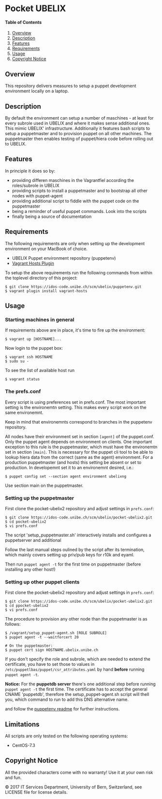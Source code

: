 # Pocket UBELIX

#### Table of Contents

1. [Overview](#overview)
1. [Description](#description)
1. [Features](#features)
1. [Requirements](#requirements)
1. [Usage](#usage)
1. [Copyright Notice](#copyright-notice)

## Overview

This repository delivers measures to setup a puppet development environment locally on a laptop.

## Description

By default the environment can setup a number of maschines - at least for every subrole used in
UBELIX and where it makes sense additional ones. This mimic UBELIX' infrastructure. Additionally
it features bash scripts to setup a puppetmaster and to provision puppet on all other machines.
The puppetmaster then enables testing of puppet/hiera code before rolling out to UBELIX.

## Features

In principle it does so by:

* providing differen maschines in the Vagrantfiel according the roles/subrole in UBELIX
* providing scripts to install a puppetmaster and to bootstrap all other nodes with puppet-agent
* providing additional script to fiddle with the puppet code on the puppetmaster
* being a reminder of useful puppet commands. Look into the scripts
* finally being a source of documentation

## Requirements

The following requirements are only when setting up the development environment on your MacBook of choice.

* UBELIX Puppet environment repository (puppetenv)
* [Vagrant Hosts Plugin](https://github.com/adrienthebo/vagrant-hosts)

To setup the above requirements run the following commands from within the toplevel directory of this project:

    $ git clone https://idos-code.unibe.ch/scm/ubelix/puppetenv.git
    $ vagrant plugin install vagrant-hosts

## Usage

### Starting machines in general

If requirements above are in place, it's time to fire up the environment:

    $ vagrant up [HOSTNAME]...

Now login to the puppet box:

    $ vagrant ssh HOSTNAME
    $ sudo su -

To see the list of available host run

    $ vagrant status

### The prefs.conf

Every script is using preferences set in prefs.conf. The most important setting is
the environemtn setting. This makes every script work on the same environemnt.

Keep in mind that environemnts correspond to branches in the puppetenv repository.

All nodes have their environment set in section `[agent]` of the puppet.conf. Only
the puppet agent depends on environment on clients. One important exception to this
rule is the puppetmaster, which must have the environemtn set in section `[main]`.
This is necessary for the puppet cli tool to be able to lookup hiera data from
the correct (same as the agent) environment. For a production puppetmaster (and
hosts) this setting be absent or set to production. In developemnt set it to an
environemnt desired, i.e.:

    $ puppet config set --section agent environment ubelixng

Use section main on the puppetmaster.


### Setting up the puppetmaster

First clone the pocket-ubelix2 repository and adjust settings in `prefs.conf`:

    $ git clone https://idos-code.unibe.ch/scm/ubelix/pocket-ubelix2.git
    $ cd pocket-ubelix2
    $ vi prefs.conf

The script 'setup_puppetmaster.sh' interactively installs and configures
a puppetserver and additional

Follow the last manual steps oulined by the script after its termination, which
mainly covers setting up priv/pub keys for r10k and eyaml.

Then run `puppet agent -t` for the first time on puppetmaster (before installing any other host!)

### Setting up other puppet clients

First clone the pocket-ubelix2 repository and adjust settings in `prefs.conf`:

    $ git clone https://idos-code.unibe.ch/scm/ubelix/pocket-ubelix2.git
    $ cd ppocket-ubelix2
    $ vi prefs.conf


The procedure to provision any other node than the puppetmaster is as follows:

    $ /vagrant/setup_puppet-agent.sh [ROLE SUBROLE]
    $ puppet agent -t --waitforcert 20

    # On the puppetmaster:
    $ puppet cert sign HOSTNAME.ubelix.unibe.ch

If you don't specify the role and subrole, which are needed to extend
the certificate, you have to set those to values in `/etc/puppetlbas/puppet/csr_attributes.yaml`
by hand **before** running `puppet agent -t`.

**Notice:** For the **puppetdb server** there's one additional step
before running `puppet agent -t` the first time. The certificate has
to accept the general CNAME 'puppetdb', therefore the setup_puppet-agent.sh
script will thell you, which command to run to add this DNS alternative name.

and follow the [puppetenv readme](https://idos-code.unibe.ch/projects/UBELIX/repos/puppetenv/browse) for further instructions.

## Limitations

All scripts are only tested on the following operating systems:

* CentOS-7.3

## Copyright Notice

All the provided characters come with no warranty! Use it at your own risk and fun.

© 2017 IT Services Department, University of Bern, Switzerland, see LICENSE file for license details.


